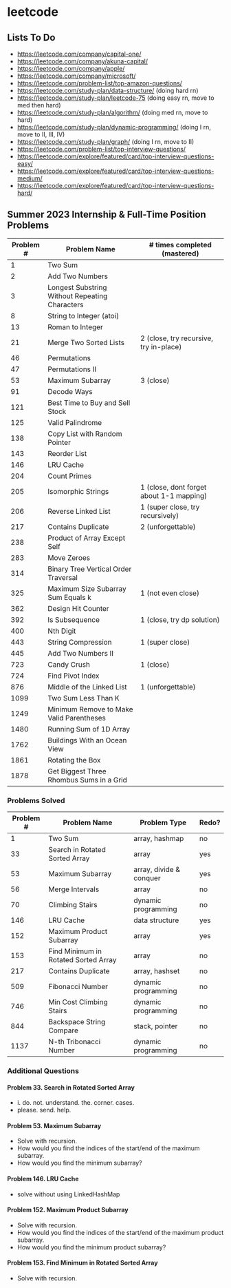 # leetcode

## Lists To Do

-   https://leetcode.com/company/capital-one/
-   https://leetcode.com/company/akuna-capital/
-   https://leetcode.com/company/apple/
-   https://leetcode.com/company/microsoft/
-   https://leetcode.com/problem-list/top-amazon-questions/
-   https://leetcode.com/study-plan/data-structure/ (doing hard rn)
-   https://leetcode.com/study-plan/leetcode-75 (doing easy rn, move to med then hard)
-   https://leetcode.com/study-plan/algorithm/ (doing med rn, move to hard)
-   https://leetcode.com/study-plan/dynamic-programming/ (doing I rn, move to II, III, IV)
-   https://leetcode.com/study-plan/graph/ (doing I rn, move to II)
-   https://leetcode.com/problem-list/top-interview-questions/
-   https://leetcode.com/explore/featured/card/top-interview-questions-easy/
-   https://leetcode.com/explore/featured/card/top-interview-questions-medium/
-   https://leetcode.com/explore/featured/card/top-interview-questions-hard/

## Summer 2023 Internship & Full-Time Position Problems

| Problem # | Problem Name                                   | # times completed (mastered)             |
| --------- | ---------------------------------------------- | ---------------------------------------- |
| 1         | Two Sum                                        |                                          |
| 2         | Add Two Numbers                                |                                          |
| 3         | Longest Substring Without Repeating Characters |                                          |
| 8         | String to Integer (atoi)                       |                                          |
| 13        | Roman to Integer                               |                                          |
| 21        | Merge Two Sorted Lists                         | 2 (close, try recursive, try in-place)   |
| 46        | Permutations                                   |                                          |
| 47        | Permutations II                                |                                          |
| 53        | Maximum Subarray                               | 3 (close)                                |
| 91        | Decode Ways                                    |                                          |
| 121       | Best Time to Buy and Sell Stock                |                                          |
| 125       | Valid Palindrome                               |                                          |
| 138       | Copy List with Random Pointer                  |                                          |
| 143       | Reorder List                                   |                                          |
| 146       | LRU Cache                                      |                                          |
| 204       | Count Primes                                   |                                          |
| 205       | Isomorphic Strings                             | 1 (close, dont forget about 1-1 mapping) |
| 206       | Reverse Linked List                            | 1 (super close, try recursively)         |
| 217       | Contains Duplicate                             | 2 (unforgettable)                        |
| 238       | Product of Array Except Self                   |                                          |
| 283       | Move Zeroes                                    |                                          |
| 314       | Binary Tree Vertical Order Traversal           |                                          |
| 325       | Maximum Size Subarray Sum Equals k             | 1 (not even close)                       |
| 362       | Design Hit Counter                             |                                          |
| 392       | Is Subsequence                                 | 1 (close, try dp solution)               |
| 400       | Nth Digit                                      |                                          |
| 443       | String Compression                             | 1 (super close)                          |
| 445       | Add Two Numbers II                             |                                          |
| 723       | Candy Crush                                    | 1 (close)                                |
| 724       | Find Pivot Index                               |                                          |
| 876       | Middle of the Linked List                      | 1 (unforgettable)                        |
| 1099      | Two Sum Less Than K                            |                                          |
| 1249      | Minimum Remove to Make Valid Parentheses       |                                          |
| 1480      | Running Sum of 1D Array                        |                                          |
| 1762      | Buildings With an Ocean View                   |                                          |
| 1861      | Rotating the Box                               |                                          |
| 1878      | Get Biggest Three Rhombus Sums in a Grid       |                                          |

### Problems Solved

| Problem # | Problem Name                         | Problem Type            | Redo? |
| --------- | ------------------------------------ | ----------------------- | ----- |
| 1         | Two Sum                              | array, hashmap          | no    |
| 33        | Search in Rotated Sorted Array       | array                   | yes   |
| 53        | Maximum Subarray                     | array, divide & conquer | yes   |
| 56        | Merge Intervals                      | array                   | no    |
| 70        | Climbing Stairs                      | dynamic programming     | no    |
| 146       | LRU Cache                            | data structure          | yes   |
| 152       | Maximum Product Subarray             | array                   | yes   |
| 153       | Find Minimum in Rotated Sorted Array | array                   | no    |
| 217       | Contains Duplicate                   | array, hashset          | no    |
| 509       | Fibonacci Number                     | dynamic programming     | no    |
| 746       | Min Cost Climbing Stairs             | dynamic programming     | no    |
| 844       | Backspace String Compare             | stack, pointer          | no    |
| 1137      | N-th Tribonacci Number               | dynamic programming     | no    |

### Additional Questions

#### Problem 33. Search in Rotated Sorted Array

-   i. do. not. understand. the. corner. cases.
-   please. send. help.

#### Problem 53. Maximum Subarray

-   Solve with recursion.
-   How would you find the indices of the start/end of the maximum subarray.
-   How would you find the minimum subarray?

#### Problem 146. LRU Cache

-   solve without using LinkedHashMap

#### Problem 152. Maximum Product Subarray

-   Solve with recursion.
-   How would you find the indices of the start/end of the maximum product subarray.
-   How would you find the minimum product subarray?

#### Problem 153. Find Minimum in Rotated Sorted Array

-   Solve with recursion.
